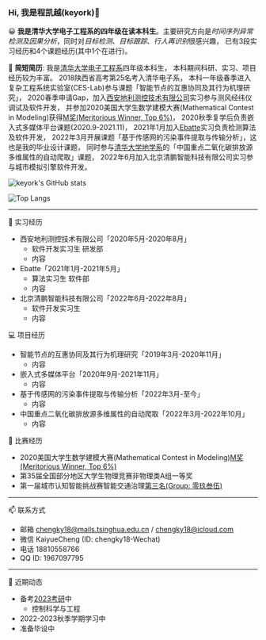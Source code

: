 ### Hi, 我是程凯越(keyork)👋

😀 **我是清华大学电子工程系的四年级在读本科生**。主要研究方向是*时间序列异常检测及因果分析*，同时对*目标检测*、*目标跟踪*、*行人再识别*很感兴趣，
已有3段实习经历和4个课题经历(其中1个在进行)。

🌱 **简短简历**: 我是[清华大学电子工程系](https://www.ee.tsinghua.edu.cn/)四年级本科生，
本科期间科研、实习、项目经历较为丰富。
2018陕西省高考第25名考入清华电子系，
本科一年级春季进入复杂工程系统实验室(CES-Lab)参与课题「智能节点的互惠协同及其行为机理研究」，
2020春季申请Gap，加入[西安地利测控技术有限公司](http://www.dilicekong.cn/)实习参与测风经纬仪调试及软件开发，
并参加2020美国大学生数学建模大赛(Mathematical Contest in Modeling)获得[M奖(Meritorious Winner, Top 6\%)](https://www.comap-math.com/mcm/2020Certs/2009991.pdf)，
2020秋季复学后负责嵌入式多媒体平台课题(2020.9-2021.11)，
2021年1月加入[Ebatte](www.ebatte.com)实习负责检测算法及软件开发，
2022年3月开展课题「基于传感网的污染事件提取与传输分析」，这也是我的毕业设计课题，
同时参与[清华大学地学系](https://www.dess.tsinghua.edu.cn/)的「中国重点二氧化碳排放源多维属性的自动爬取」课题，
2022年6月加入北京清鹏智能科技有限公司实习参与城市模拟引擎软件开发。

![keyork's GitHub stats](https://github-readme-stats.vercel.app/api?username=keyork&show_icons=true&theme=tokyonight)

![Top Langs](https://github-readme-stats.vercel.app/api/top-langs/?username=keyork&layout=compact)

----

🏢 实习经历
- 西安地利测控技术有限公司「2020年5月-2020年8月」
  - 软件开发实习生 研发部
  - 内容
- Ebatte「2021年1月-2021年5月」
  - 算法实习生 软件部
  - 内容
- 北京清鹏智能科技有限公司「2022年6月-2022年8月」
  - 软件开发实习生
  - 内容

💻 项目经历
- 智能节点的互惠协同及其行为机理研究「2019年3月-2020年11月」
  - 内容
- 嵌入式多媒体平台「2020年9月-2021年11月」
  - 内容
- 基于传感网的污染事件提取与传输分析「2022年3月-至今」
  - 内容
- 中国重点二氧化碳排放源多维属性的自动爬取「2022年3月-2022年10月」
  - 内容

🚀 比赛经历
- 2020美国大学生数学建模大赛(Mathematical Contest in Modeling)[M奖(Meritorious Winner, Top 6\%)](https://www.comap-math.com/mcm/2020Certs/2009991.pdf)
- 第35届全国部分地区大学生物理竞赛非物理类A组一等奖
- 第一届城市认知智能挑战赛智能交通治理[第三名(Group: 零玖叁伍)](https://cup.tsingroc.com/comp/1/rank)

----

📫 联系方式

- 邮箱 chengky18@mails.tsinghua.edu.cn / chengky18@icloud.com
- 微信 KaiyueCheng (ID: chengky18-Wechat)
- 电话 18810558766
- QQ ID: 1967097795

----

🌟 近期动态

- 备考[2023考研](https://yz.chsi.com.cn/yzwb/)中
  - 控制科学与工程
- 2022-2023秋季学期学习中
- 准备毕设中


<!---
- 👋 Hi, I’m @keyork
- 👀 I’m interested in ...
- 🌱 I’m currently learning ...
- 💞️ I’m looking to collaborate on ...
- 📫 How to reach me ...


keyork/keyork is a ✨ special ✨ repository because its `README.md` (this file) appears on your GitHub profile.
You can click the Preview link to take a look at your changes.
--->
